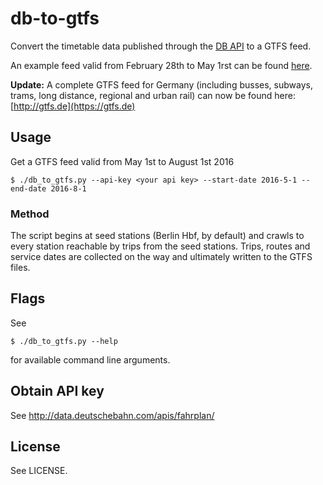 # db-to-gtfs

Convert the timetable data published through the [DB API](http://data.deutschebahn.com/apis/fahrplan/) to a GTFS feed.

An example feed valid from February 28th to May 1rst can be found [here](http://patrickbrosi.de/de/projects/dbgtfs).

**Update:** A complete GTFS feed for Germany (including busses, subways, trams, long distance, regional and urban rail) can now be found here: [http://gtfs.de](https://gtfs.de)

## Usage

Get a GTFS feed valid from May 1st to August 1st 2016

    $ ./db_to_gtfs.py --api-key <your api key> --start-date 2016-5-1 --end-date 2016-8-1

### Method

The script begins at seed stations (Berlin Hbf, by default) and crawls to every station reachable by trips from the seed stations. Trips, routes and service dates are collected on the way and ultimately written to the GTFS files.
    
## Flags
See

    $ ./db_to_gtfs.py --help
    
for available command line arguments.

## Obtain API key

See http://data.deutschebahn.com/apis/fahrplan/

## License

See LICENSE.
